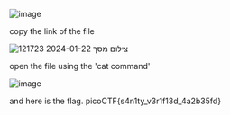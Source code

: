 ![image](https://github.com/SiniKatan/Obedient-Cat-picoCTF/assets/153393575/efd6ae3e-cf51-44a9-be5c-5145648ed990)

copy the link of the file

![צילום מסך 2024-01-22 121723](https://github.com/SiniKatan/Obedient-Cat-picoCTF/assets/153393575/742b915f-ab8d-4238-a381-6cc6b88ed211)

open the file using the 'cat command'

![image](https://github.com/SiniKatan/Obedient-Cat-picoCTF/assets/153393575/915bf1f6-2d1b-40c9-b2d0-9428e3281020)

and here is the flag.
picoCTF{s4n1ty_v3r1f13d_4a2b35fd}
